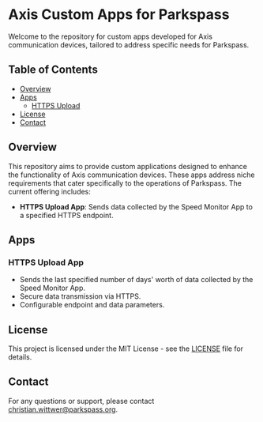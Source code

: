 # Axis Custom Apps for Parkspass

Welcome to the repository for custom apps developed for Axis communication devices, tailored to address specific needs for Parkspass.

## Table of Contents

- [Overview](#overview)
- [Apps](#apps)
  - [HTTPS Upload](#https-upload-app)
- [License](#license)
- [Contact](#contact)

## Overview

This repository aims to provide custom applications designed to enhance the functionality of Axis communication devices. These apps address niche requirements that cater specifically to the operations of Parkspass. The current offering includes:

- **HTTPS Upload App**: Sends data collected by the Speed Monitor App to a specified HTTPS endpoint.

## Apps

### HTTPS Upload App

- Sends the last specified number of days' worth of data collected by the Speed Monitor App.
- Secure data transmission via HTTPS.
- Configurable endpoint and data parameters.

## License

This project is licensed under the MIT License - see the [LICENSE](LICENSE) file for details.

## Contact

For any questions or support, please contact [christian.wittwer@parkspass.org](mailto:christian.wittwer@parkspass.org).
